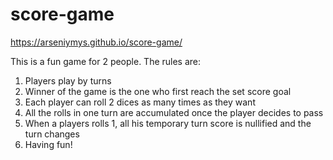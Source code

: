 # score-game

https://arseniymys.github.io/score-game/

This is a fun game for 2 people. The rules are:

1. Players play by turns
2. Winner of the game is the one who first reach the set score goal
3. Each player can roll 2 dices as many times as they want
4. All the rolls in one turn are accumulated once the player decides to pass 
5. When a players rolls 1, all his temporary turn score is nullified and the turn changes
6. Having fun!
